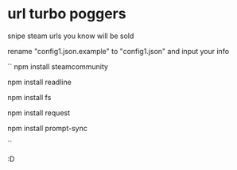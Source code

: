 # url turbo poggers

snipe steam urls you know will be sold

rename "config1.json.example" to "config1.json" and input your info

``
npm install steamcommunity

npm install readline

npm install fs

npm install request

npm install prompt-sync

``

:D
